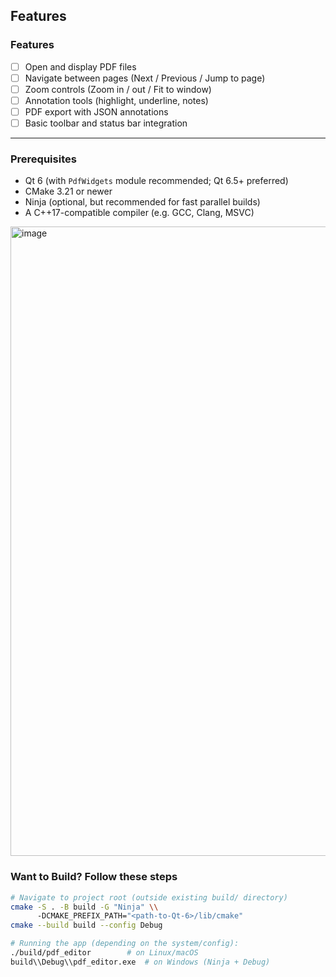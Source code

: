 ##  Features

### Features
- [ ] Open and display PDF files
- [ ] Navigate between pages (Next / Previous / Jump to page)
- [ ] Zoom controls (Zoom in / out / Fit to window)
- [ ] Annotation tools (highlight, underline, notes)
- [ ] PDF export with JSON annotations
- [ ] Basic toolbar and status bar integration

---
### Prerequisites
- Qt 6 (with `PdfWidgets` module recommended; Qt 6.5+ preferred)
- CMake 3.21 or newer
- Ninja (optional, but recommended for fast parallel builds)
- A C++17-compatible compiler (e.g. GCC, Clang, MSVC)


<img width="1372" height="1007" alt="image" src="https://github.com/user-attachments/assets/41c2ab4d-acc9-4b98-9626-7df825650c92" />


### Want to Build? Follow these steps

```bash
# Navigate to project root (outside existing build/ directory)
cmake -S . -B build -G "Ninja" \\
      -DCMAKE_PREFIX_PATH="<path-to-Qt-6>/lib/cmake"
cmake --build build --config Debug

# Running the app (depending on the system/config):
./build/pdf_editor        # on Linux/macOS
build\\Debug\\pdf_editor.exe  # on Windows (Ninja + Debug)
